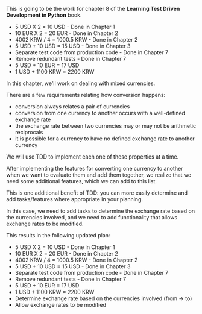 This is going to be the work for chapter 8 of the **Learning Test Driven Development in Python** book.

* 5 USD X 2 = 10 USD - Done in Chapter 1
* 10 EUR X 2 = 20 EUR - Done in Chapter 2
* 4002 KRW / 4 = 1000.5 KRW - Done in Chapter 2
* 5 USD + 10 USD = 15 USD - Done in Chapter 3
* Separate test code from production code - Done in Chapter 7
* Remove redundant tests - Done in Chapter 7
* 5 USD + 10 EUR = 17 USD
* 1 USD + 1100 KRW = 2200 KRW

In this chapter, we'll work on dealing with mixed currencies.

There are a few requirements relating how conversion happens:
* conversion always relates a pair of currencies
* conversion from one currency to another occurs with a well-defined exchange rate
* the exchange rate between two currencies may or may not be arithmetic reciprocals
* it is possible for a currency to have no defined exchange rate to another currency

We will use TDD to implement each one of these properties at a time.

After implementing the features for converting one currency to another when we want to evaluate them and 
add them together, we realize that we need some additional features, which we can add to this list.

This is one additional benefit of TDD: you can more easily determine and add tasks/features where appropriate
in your planning.

In this case, we need to add tasks to determine the exchange rate based on the currencies involved, and
we need to add functionality that allows exchange rates to be modified.

This results in the following updated plan:
* 5 USD X 2 = 10 USD - Done in Chapter 1
* 10 EUR X 2 = 20 EUR - Done in Chapter 2
* 4002 KRW / 4 = 1000.5 KRW - Done in Chapter 2
* 5 USD + 10 USD = 15 USD - Done in Chapter 3
* Separate test code from production code - Done in Chapter 7
* Remove redundant tests - Done in Chapter 7
* 5 USD + 10 EUR = 17 USD
* 1 USD + 1100 KRW = 2200 KRW
* Determine exchange rate based on the currencies involved (from -> to)
* Allow exchange rates to be modified